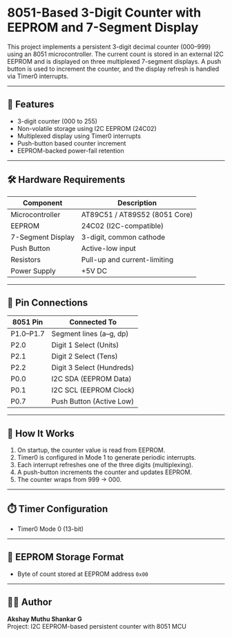 # 8051-Based 3-Digit Counter with EEPROM and 7-Segment Display

This project implements a persistent 3-digit decimal counter (000–999) using an 8051 microcontroller. The current count is stored in an external I2C EEPROM and is displayed on three multiplexed 7-segment displays. A push button is used to increment the counter, and the display refresh is handled via Timer0 interrupts.

---

## 🔧 Features

- 3-digit counter (000 to 255)
- Non-volatile storage using I2C EEPROM (24C02)
- Multiplexed display using Timer0 interrupts
- Push-button based counter increment
- EEPROM-backed power-fail retention

---

## 🛠️ Hardware Requirements

| Component         | Description                     |
|------------------|---------------------------------|
| Microcontroller  | AT89C51 / AT89S52 (8051 Core)   |
| EEPROM            | 24C02 (I2C-compatible)          |
| 7-Segment Display | 3-digit, common cathode         |
| Push Button       | Active-low input                |
| Resistors         | Pull-up and current-limiting    |
| Power Supply      | +5V DC                          |

---

## 🧩 Pin Connections

| 8051 Pin | Connected To                |
|----------|-----------------------------|
| P1.0–P1.7 | Segment lines (a–g, dp)     |
| P2.0     | Digit 1 Select (Units)      |
| P2.1     | Digit 2 Select (Tens)       |
| P2.2     | Digit 3 Select (Hundreds)   |
| P0.0     | I2C SDA (EEPROM Data)       |
| P0.1     | I2C SCL (EEPROM Clock)      |
| P0.7     | Push Button (Active Low)    |



---

## 🧠 How It Works

1. On startup, the counter value is read from EEPROM.
2. Timer0 is configured in Mode 1 to generate periodic interrupts.
3. Each interrupt refreshes one of the three digits (multiplexing).
4. A push-button increments the counter and updates EEPROM.
5. The counter wraps from 999 → 000.


---

## ⏱️ Timer Configuration

- Timer0 Mode 0 (13-bit)

---

## 🔄 EEPROM Storage Format

-  Byte of count stored at EEPROM address `0x00`

---


## 👨‍💻 Author

**Akshay Muthu Shankar G**  
Project: I2C EEPROM-based persistent counter with 8051 MCU


